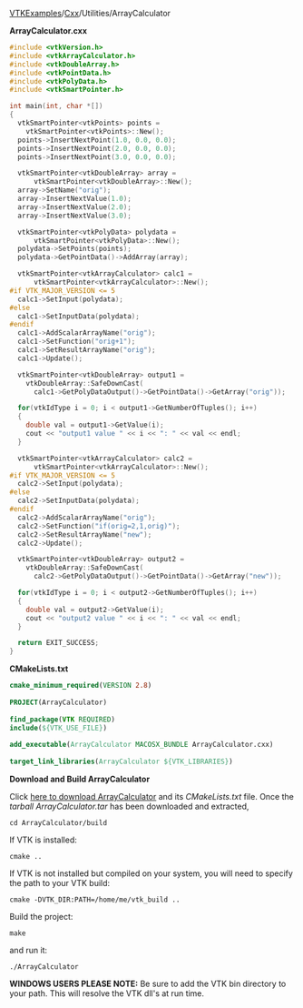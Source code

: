 [VTKExamples](Home)/[Cxx](Cxx)/Utilities/ArrayCalculator

**ArrayCalculator.cxx**
```c++
#include <vtkVersion.h>
#include <vtkArrayCalculator.h>
#include <vtkDoubleArray.h>
#include <vtkPointData.h>
#include <vtkPolyData.h>
#include <vtkSmartPointer.h>

int main(int, char *[])
{
  vtkSmartPointer<vtkPoints> points =
    vtkSmartPointer<vtkPoints>::New();
  points->InsertNextPoint(1.0, 0.0, 0.0);
  points->InsertNextPoint(2.0, 0.0, 0.0);
  points->InsertNextPoint(3.0, 0.0, 0.0);

  vtkSmartPointer<vtkDoubleArray> array =
      vtkSmartPointer<vtkDoubleArray>::New();
  array->SetName("orig");
  array->InsertNextValue(1.0);
  array->InsertNextValue(2.0);
  array->InsertNextValue(3.0);

  vtkSmartPointer<vtkPolyData> polydata =
      vtkSmartPointer<vtkPolyData>::New();
  polydata->SetPoints(points);
  polydata->GetPointData()->AddArray(array);

  vtkSmartPointer<vtkArrayCalculator> calc1 =
      vtkSmartPointer<vtkArrayCalculator>::New();
#if VTK_MAJOR_VERSION <= 5
  calc1->SetInput(polydata);
#else
  calc1->SetInputData(polydata);
#endif
  calc1->AddScalarArrayName("orig");
  calc1->SetFunction("orig+1");
  calc1->SetResultArrayName("orig");
  calc1->Update();

  vtkSmartPointer<vtkDoubleArray> output1 =
    vtkDoubleArray::SafeDownCast(
      calc1->GetPolyDataOutput()->GetPointData()->GetArray("orig"));

  for(vtkIdType i = 0; i < output1->GetNumberOfTuples(); i++)
  {
    double val = output1->GetValue(i);
    cout << "output1 value " << i << ": " << val << endl;
  }

  vtkSmartPointer<vtkArrayCalculator> calc2 =
      vtkSmartPointer<vtkArrayCalculator>::New();
#if VTK_MAJOR_VERSION <= 5
  calc2->SetInput(polydata);
#else
  calc2->SetInputData(polydata);
#endif
  calc2->AddScalarArrayName("orig");
  calc2->SetFunction("if(orig=2,1,orig)");
  calc2->SetResultArrayName("new");
  calc2->Update();

  vtkSmartPointer<vtkDoubleArray> output2 =
    vtkDoubleArray::SafeDownCast(
      calc2->GetPolyDataOutput()->GetPointData()->GetArray("new"));

  for(vtkIdType i = 0; i < output2->GetNumberOfTuples(); i++)
  {
    double val = output2->GetValue(i);
    cout << "output2 value " << i << ": " << val << endl;
  }

  return EXIT_SUCCESS;
}
```
**CMakeLists.txt**
```cmake
cmake_minimum_required(VERSION 2.8)
 
PROJECT(ArrayCalculator)
 
find_package(VTK REQUIRED)
include(${VTK_USE_FILE})
 
add_executable(ArrayCalculator MACOSX_BUNDLE ArrayCalculator.cxx)
 
target_link_libraries(ArrayCalculator ${VTK_LIBRARIES})
```

**Download and Build ArrayCalculator**

Click [here to download ArrayCalculator](https://github.com/lorensen/VTKWikiExamplesTarballs/raw/master/ArrayCalculator.tar) and its *CMakeLists.txt* file.
Once the *tarball ArrayCalculator.tar* has been downloaded and extracted,
```
cd ArrayCalculator/build 
```
If VTK is installed:
```
cmake ..
```
If VTK is not installed but compiled on your system, you will need to specify the path to your VTK build:
```
cmake -DVTK_DIR:PATH=/home/me/vtk_build ..
```
Build the project:
```
make
```
and run it:
```
./ArrayCalculator
```
**WINDOWS USERS PLEASE NOTE:** Be sure to add the VTK bin directory to your path. This will resolve the VTK dll's at run time.

